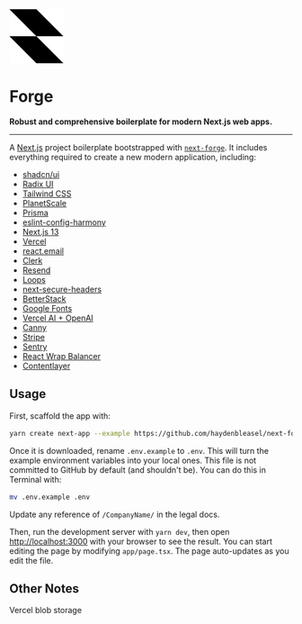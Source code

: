 <img src="./public/logo.svg" width="96" height="96" style="width: 96px; height: 96px;" alt="">

<br />

# Forge

**Robust and comprehensive boilerplate for modern Next.js web apps.**

<hr />

A [Next.js](https://nextjs.org/) project boilerplate bootstrapped with [`next-forge`](https://github.com/haydenbleasel/next-forge). It includes everything required to create a new modern application, including:

- [shadcn/ui](https://ui.shadcn.com/)
- [Radix UI](https://www.radix-ui.com/)
- [Tailwind CSS](https://tailwindcss.com/)
- [PlanetScale](https://planetscale.com/)
- [Prisma](https://www.prisma.io/)
- [eslint-config-harmony](https://github.com/haydenbleasel/eslint-config-harmony)
- [Next.js 13](https://nextjs.org/)
- [Vercel](https://vercel.com/)
- [react.email](https://react.email/)
- [Clerk](https://clerk.com/)
- [Resend](https://resend.com/)
- [Loops](https://loops.so/)
- [next-secure-headers](https://www.npmjs.com/package/next-secure-headers)
- [BetterStack](https://betterstack.com/)
- [Google Fonts](https://fonts.google.com/)
- [Vercel AI + OpenAI](https://www.npmjs.com/package/ai)
- [Canny](https://canny.io/)
- [Stripe](https://stripe.com/)
- [Sentry](https://sentry.io/)
- [React Wrap Balancer](https://react-wrap-balancer.vercel.app/)
- [Contentlayer](https://contentlayer.dev/)

## Usage

First, scaffold the app with:

```bash
yarn create next-app --example https://github.com/haydenbleasel/next-forge
```

Once it is downloaded, rename `.env.example` to `.env`. This will turn the example environment variables into your local ones. This file is not committed to GitHub by default (and shouldn't be). You can do this in Terminal with:

```bash
mv .env.example .env
```

Update any reference of `/CompanyName/` in the legal docs.

Then, run the development server with `yarn dev`, then open [http://localhost:3000](http://localhost:3000) with your browser to see the result. You can start editing the page by modifying `app/page.tsx`. The page auto-updates as you edit the file.

## Other Notes

Vercel blob storage
